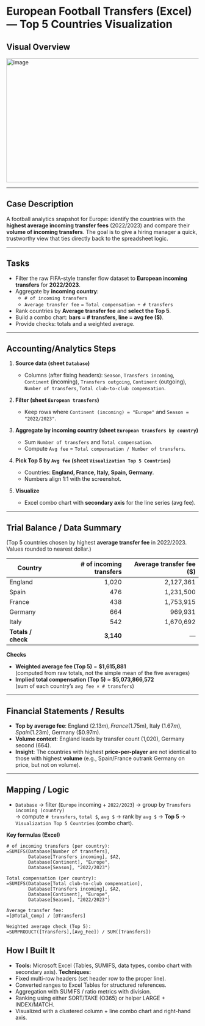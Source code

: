 # European Football Transfers (Excel) — Top 5 Countries Visualization

## Visual Overview
<img width="709" height="324" alt="image" src="https://github.com/user-attachments/assets/3dca591b-a4f4-4c23-a27d-115c1d564ed7" />

---

## Case Description
A football analytics snapshot for Europe: identify the countries with the **highest average incoming transfer fees** (2022/2023) and compare their **volume of incoming transfers**. The goal is to give a hiring manager a quick, trustworthy view that ties directly back to the spreadsheet logic.

---

## Tasks
- Filter the raw FIFA-style transfer flow dataset to **European incoming transfers** for **2022/2023**.
- Aggregate by **incoming country**:
  - `# of incoming transfers`
  - `Average transfer fee` = `Total compensation ÷ # transfers`
- Rank countries by **Average transfer fee** and **select the Top 5**.
- Build a combo chart: **bars = # transfers**, **line = avg fee ($)**.
- Provide checks: totals and a weighted average.

---

## Accounting/Analytics Steps
1. **Source data (sheet `Database`)**  
   - Columns (after fixing headers): `Season`, `Transfers incoming`, `Continent` (incoming), `Transfers outgoing`, `Continent` (outgoing), `Number of transfers`, `Total club-to-club compensation`.

2. **Filter (sheet `European transfers`)**  
   - Keep rows where `Continent (incoming) = "Europe"` and `Season = "2022/2023"`.

3. **Aggregate by incoming country (sheet `European transfers by country`)**  
   - Sum `Number of transfers` and `Total compensation`.  
   - Compute `Avg fee` = `Total compensation / Number of transfers`.

4. **Pick Top 5 by `Avg fee` (sheet `Visualization Top 5 Countries`)**  
   - Countries: **England, France, Italy, Spain, Germany**.  
   - Numbers align 1:1 with the screenshot.

5. **Visualize**  
   - Excel combo chart with **secondary axis** for the line series (avg fee).

---

## Trial Balance / Data Summary
(Top 5 countries chosen by highest **average transfer fee** in 2022/2023. Values rounded to nearest dollar.)

| Country | # of incoming transfers | Average transfer fee ($) |
|---|---:|---:|
| England | 1,020 | 2,127,361 |
| Spain | 476 | 1,231,500 |
| France | 438 | 1,753,915 |
| Germany | 664 | 969,931 |
| Italy | 542 | 1,670,692 |
| **Totals / check** | **3,140** | — |

**Checks**
- **Weighted average fee (Top 5)** = **$1,615,881**  
  (computed from raw totals, not the simple mean of the five averages)
- **Implied total compensation (Top 5)** ≈ **$5,073,866,572**  
  (sum of each country’s `avg fee × # transfers`)

---

## Financial Statements / Results
- **Top by average fee**: England ($2.13m), France ($1.75m), Italy ($1.67m), Spain ($1.23m), Germany ($0.97m).
- **Volume context**: England leads by transfer count (1,020), Germany second (664).  
- **Insight**: The countries with highest **price-per-player** are not identical to those with highest **volume** (e.g., Spain/France outrank Germany on price, but not on volume).

---

## Mapping / Logic
- `Database` → filter (`Europe` incoming + `2022/2023`) → group by `Transfers incoming (country)`  
  → compute `# transfers`, `total $`, `avg $` → rank by `avg $` → **Top 5** → `Visualization Top 5 Countries` (combo chart).

**Key formulas (Excel)**
```excel
# of incoming transfers (per country):
=SUMIFS(Database[Number of transfers],
        Database[Transfers incoming], $A2,
        Database[Continent], "Europe",
        Database[Season], "2022/2023")

Total compensation (per country):
=SUMIFS(Database[Total club-to-club compensation],
        Database[Transfers incoming], $A2,
        Database[Continent], "Europe",
        Database[Season], "2022/2023")

Average transfer fee:
=[@Total_Comp] / [@Transfers]

Weighted average check (Top 5):
=SUMPRODUCT([Transfers],[Avg_Fee]) / SUM([Transfers])
```

## How I Built It

- **Tools:** Microsoft Excel (Tables, SUMIFS, data types, combo chart with secondary axis).
**Techniques:**
- Fixed multi-row headers (set header row to the proper line).
- Converted ranges to Excel Tables for structured references.
- Aggregation with SUMIFS / ratio metrics with division.
- Ranking using either SORT/TAKE (O365) or helper LARGE + INDEX/MATCH.
- Visualized with a clustered column + line combo chart and right-hand axis.
